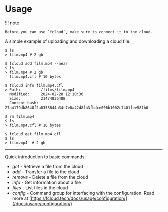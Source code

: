 # Usage

!!! note
  
    Before you can use `fcloud`, make sure to connect it to the cloud.

A simple example of uploading and downloading a cloud file:
```
$ ls
> film.mp4 # 2 gb

$ fcloud add film.mp4 --near
$ ls
> film.mp4 # 2 gb
  film.mp4.cfl # 10 bytes

$ fcloud info film.mp4.cfl
> Path:         /films/film.mp4
  Modified:     2024-02-28 12:10:30
  Size:         2147483648B
  Content_hash: 27a4179db8648f2a0358844a34c7e0a42d8fb3fbdce006b1002c7401fee581b0

$ rm film.mp4
$ ls
> film.mp4.cfl # 10 bytes

$ fcloud get film.mp4.cfl
$ ls
> film.mp4  # 2 gb
```

***

Quick introduction to basic commands:

* *get* - Retrieve a file from the cloud
* *add* - Transfer a file to the cloud
* *remove* - Delete a file from the cloud
* *info* - Get information about a file
* *files* - List files in the cloud
* *config* - Command group for interfacing with the configuration. Read more at [https://fcloud.tech/docs/usage/configuration/](/docs/usage/configuration/)


